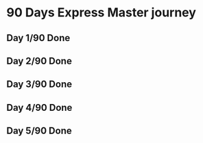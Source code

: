 # 90 Days Express Master journey
## Day 1/90 Done
## Day 2/90 Done
## Day 3/90 Done
## Day 4/90 Done
## Day 5/90 Done
